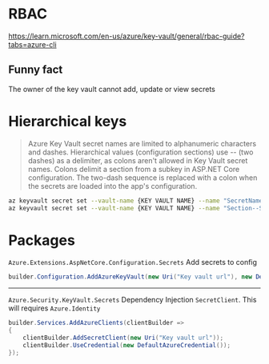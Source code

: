 # RBAC

https://learn.microsoft.com/en-us/azure/key-vault/general/rbac-guide?tabs=azure-cli

## Funny fact

The owner of the key vault cannot add, update or view secrets

# Hierarchical keys

> Azure Key Vault secret names are limited to alphanumeric characters and dashes. Hierarchical values (configuration sections) use -- (two dashes) as a delimiter, as colons aren't allowed in Key Vault secret names. Colons delimit a section from a subkey in ASP.NET Core configuration. The two-dash sequence is replaced with a colon when the secrets are loaded into the app's configuration.

```bash
az keyvault secret set --vault-name {KEY VAULT NAME} --name "SecretName" --value "secret_value_1_prod"
az keyvault secret set --vault-name {KEY VAULT NAME} --name "Section--SecretName" --value "secret_value_2_prod"
```

# Packages

`Azure.Extensions.AspNetCore.Configuration.Secrets`
Add secrets to config

```c#
builder.Configuration.AddAzureKeyVault(new Uri("Key vault url"), new DefaultAzureCredential());
```

---

`Azure.Security.KeyVault.Secrets`
Dependency Injection `SecretClient`. This will requires `Azure.Identity`

```c#
builder.Services.AddAzureClients(clientBuilder =>
{
    clientBuilder.AddSecretClient(new Uri("Key vault url"));
    clientBuilder.UseCredential(new DefaultAzureCredential());
});

```

